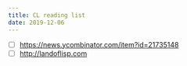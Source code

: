 ```yaml
---
title: CL reading list
date: 2019-12-06
---
```


- [ ] <https://news.ycombinator.com/item?id=21735148>
- [ ] <http://landoflisp.com>
